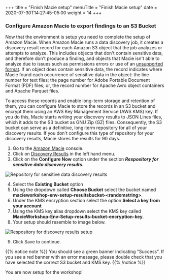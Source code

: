 +++
title = "Finish Macie setup"
menuTitle = "Finish Macie setup"
date = 2020-07-30T14:27:45-05:00
weight = 14
+++

### Configure Amazon Macie to export findings to an S3 Bucket
Now that the environment is setup you need to complete the setup of Amazon Macie.  When Amazon Macie runs a data discovery job, it creates a discovery result record for each Amazon S3 object that the job analyzes or attempts to analyze. This includes objects that don't contain sensitive data, and therefore don't produce a finding, and objects that Macie isn't able to analyze due to issues such as permissions errors or use of an [unsupported format](https://docs.aws.amazon.com/macie/latest/user/discovery-supported-formats.html). If an object does contain sensitive data, the record indicates where Macie found each occurrence of sensitive data in the object: the line number for text files; the page number for Adobe Portable Document Format (PDF) files; or, the record number for Apache Avro object containers and Apache Parquet files.

To access these records and enable long-term storage and retention of them, you can configure Macie to store the records in an S3 bucket and encrypt them using an AWS Key Management Service (AWS KMS) key. If you do this, Macie starts writing your discovery results to JSON Lines files, which it adds to the S3 bucket as GNU Zip (GZ) files. Consequently, the S3 bucket can serve as a definitive, long-term repository for all of your discovery results. If you don't configure this type of repository for your discovery results, Macie stores the results for 90 days. 

1. Go to the [Amazon Macie](https://console.aws.amazon.com/macie/home) console.
2. Click on [Discovery Results](https://console.aws.amazon.com/macie/home#/settings/repository-for-discovery-results) in the left hand menu.
3. Click on the **Configure Now** option under the section ***Respository for sensitive data discovery results***.

![Repository for sensitive data discovery results](/images/s3-results-repo-1.png)

4. Select the **Existing Bucket** option 
5. Using the dropdown called **Choose Bucket** select the bucket named **macieworkshop-env-setup-resultsbucket-\<randomstring\>**.
6. Under the KMS encryption section select the option **Select a key from your account** 
7. Using the KMS key alias dropdown select the KMS key called **MacieWorkshop-Env-Setup-results-bucket-encryption-key**.
8. Your setup should resemble to image below.

![Respository for discovery results setup](/images/s3-results-repo-2.png)

9. Click Save to continue.  

{{% notice note %}}
You should see a green banner indicating "Success".  If you see a red banner with an error message, please double check that you have selected the correct S3 bucket and KMS key.
{{% /notice %}}

You are now setup for the workshop!